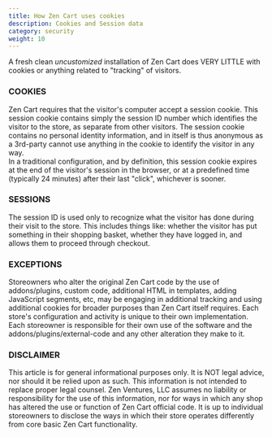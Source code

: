 ```yaml
---
title: How Zen Cart uses cookies 
description: Cookies and Session data 
category: security
weight: 10
---
```


A fresh clean _uncustomized_ installation of Zen Cart does VERY LITTLE with cookies or anything related to "tracking" of visitors.  

### COOKIES  
Zen Cart requires that the visitor's computer accept a session cookie. This session cookie contains simply the session ID number which identifies the visitor to the store, as separate from other visitors. The session cookie contains no personal identity information, and in itself is thus anonymous as a 3rd-party cannot use anything in the cookie to identify the visitor in any way.  
In a traditional configuration, and by definition, this session cookie expires at the end of the visitor's session in the browser, or at a predefined time (typically 24 minutes) after their last "click", whichever is sooner.  

### SESSIONS  
The session ID is used only to recognize what the visitor has done during their visit to the store. This includes things like: whether the visitor has put something in their shopping basket, whether they have logged in, and allows them to proceed through checkout.  

### EXCEPTIONS  
Storeowners who alter the original Zen Cart code by the use of addons/plugins, custom code, additional HTML in templates, adding JavaScript segments, etc, may be engaging in additional tracking and using additional cookies for broader purposes than Zen Cart itself requires. Each store's configuration and activity is unique to their own implementation. Each storeowner is responsible for their own use of the software and the addons/plugins/external-code and any other alteration they make to it.  

### DISCLAIMER  
This article is for general informational purposes only. It is NOT legal advice, nor should it be relied upon as such. This information is not intended to replace proper legal counsel. Zen Ventures, LLC assumes no liability or responsibility for the use of this information, nor for ways in which any shop has altered the use or function of Zen Cart official code. It is up to individual storeowners to disclose the ways in which their store operates differently from core basic Zen Cart functionality.

